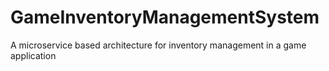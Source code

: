 # GameInventoryManagementSystem
A microservice based architecture for inventory management in a game application
